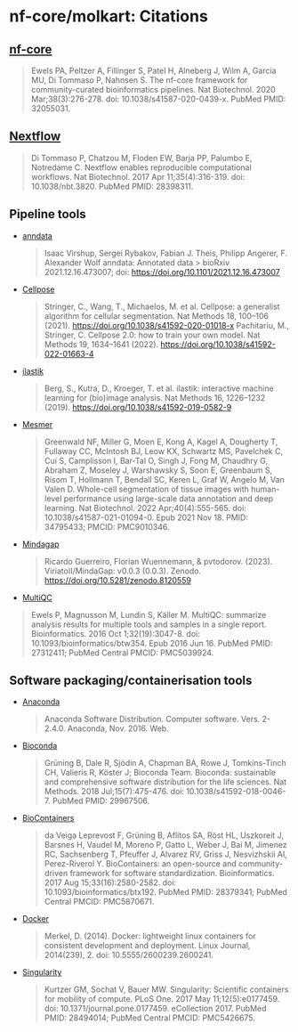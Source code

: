 # nf-core/molkart: Citations

## [nf-core](https://pubmed.ncbi.nlm.nih.gov/32055031/)

> Ewels PA, Peltzer A, Fillinger S, Patel H, Alneberg J, Wilm A, Garcia MU, Di Tommaso P, Nahnsen S. The nf-core framework for community-curated bioinformatics pipelines. Nat Biotechnol. 2020 Mar;38(3):276-278. doi: 10.1038/s41587-020-0439-x. PubMed PMID: 32055031.

## [Nextflow](https://pubmed.ncbi.nlm.nih.gov/28398311/)

> Di Tommaso P, Chatzou M, Floden EW, Barja PP, Palumbo E, Notredame C. Nextflow enables reproducible computational workflows. Nat Biotechnol. 2017 Apr 11;35(4):316-319. doi: 10.1038/nbt.3820. PubMed PMID: 28398311.

## Pipeline tools

- [anndata](https://anndata.readthedocs.io/en/latest/)

  > Isaac Virshup, Sergei Rybakov, Fabian J. Theis, Philipp Angerer, F. Alexander Wolf anndata: Annotated data > bioRxiv 2021.12.16.473007; doi: https://doi.org/10.1101/2021.12.16.473007

- [Cellpose](https://www.cellpose.org/)

  > Stringer, C., Wang, T., Michaelos, M. et al. Cellpose: a generalist algorithm for cellular segmentation. Nat Methods 18, 100–106 (2021). https://doi.org/10.1038/s41592-020-01018-x
  > Pachitariu, M., Stringer, C. Cellpose 2.0: how to train your own model. Nat Methods 19, 1634–1641 (2022). https://doi.org/10.1038/s41592-022-01663-4

- [ilastik](https://www.ilastik.org/)

  > Berg, S., Kutra, D., Kroeger, T. et al. ilastik: interactive machine learning for (bio)image analysis. Nat Methods 16, 1226–1232 (2019). https://doi.org/10.1038/s41592-019-0582-9

- [Mesmer](https://deepcell.readthedocs.io/en/master/API/deepcell.applications.html)

  > Greenwald NF, Miller G, Moen E, Kong A, Kagel A, Dougherty T, Fullaway CC, McIntosh BJ, Leow KX, Schwartz MS, Pavelchek C, Cui S, Camplisson I, Bar-Tal O, Singh J, Fong M, Chaudhry G, Abraham Z, Moseley J, Warshawsky S, Soon E, Greenbaum S, Risom T, Hollmann T, Bendall SC, Keren L, Graf W, Angelo M, Van Valen D. Whole-cell segmentation of tissue images with human-level performance using large-scale data annotation and deep learning. Nat Biotechnol. 2022 Apr;40(4):555-565. doi: 10.1038/s41587-021-01094-0. Epub 2021 Nov 18. PMID: 34795433; PMCID: PMC9010346.

- [Mindagap](https://github.com/ViriatoII/MindaGap)

  > Ricardo Guerreiro, Florian Wuennemann, & pvtodorov. (2023). ViriatoII/MindaGap: v0.0.3 (0.0.3). Zenodo. https://doi.org/10.5281/zenodo.8120559

- [MultiQC](https://pubmed.ncbi.nlm.nih.gov/27312411/)

> Ewels P, Magnusson M, Lundin S, Käller M. MultiQC: summarize analysis results for multiple tools and samples in a single report. Bioinformatics. 2016 Oct 1;32(19):3047-8. doi: 10.1093/bioinformatics/btw354. Epub 2016 Jun 16. PubMed PMID: 27312411; PubMed Central PMCID: PMC5039924.

## Software packaging/containerisation tools

- [Anaconda](https://anaconda.com)

  > Anaconda Software Distribution. Computer software. Vers. 2-2.4.0. Anaconda, Nov. 2016. Web.

- [Bioconda](https://pubmed.ncbi.nlm.nih.gov/29967506/)

  > Grüning B, Dale R, Sjödin A, Chapman BA, Rowe J, Tomkins-Tinch CH, Valieris R, Köster J; Bioconda Team. Bioconda: sustainable and comprehensive software distribution for the life sciences. Nat Methods. 2018 Jul;15(7):475-476. doi: 10.1038/s41592-018-0046-7. PubMed PMID: 29967506.

- [BioContainers](https://pubmed.ncbi.nlm.nih.gov/28379341/)

  > da Veiga Leprevost F, Grüning B, Aflitos SA, Röst HL, Uszkoreit J, Barsnes H, Vaudel M, Moreno P, Gatto L, Weber J, Bai M, Jimenez RC, Sachsenberg T, Pfeuffer J, Alvarez RV, Griss J, Nesvizhskii AI, Perez-Riverol Y. BioContainers: an open-source and community-driven framework for software standardization. Bioinformatics. 2017 Aug 15;33(16):2580-2582. doi: 10.1093/bioinformatics/btx192. PubMed PMID: 28379341; PubMed Central PMCID: PMC5870671.

- [Docker](https://dl.acm.org/doi/10.5555/2600239.2600241)

  > Merkel, D. (2014). Docker: lightweight linux containers for consistent development and deployment. Linux Journal, 2014(239), 2. doi: 10.5555/2600239.2600241.

- [Singularity](https://pubmed.ncbi.nlm.nih.gov/28494014/)

  > Kurtzer GM, Sochat V, Bauer MW. Singularity: Scientific containers for mobility of compute. PLoS One. 2017 May 11;12(5):e0177459. doi: 10.1371/journal.pone.0177459. eCollection 2017. PubMed PMID: 28494014; PubMed Central PMCID: PMC5426675.
